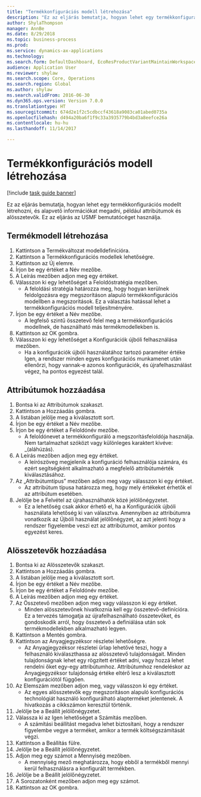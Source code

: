 ```yaml
--- 
title: "Termékkonfigurációs modell létrehozása"
description: "Ez az eljárás bemutatja, hogyan lehet egy termékkonfigurációs modellt létrehozni, és alapvető információkat megadni, például attribútumok és alösszetevők."
author: ShylaThompson
manager: AnnBe
ms.date: 8/29/2018
ms.topic: business-process
ms.prod: 
ms.service: dynamics-ax-applications
ms.technology: 
ms.search.form: DefaultDashboard, EcoResProductVariantMaintainWorkspace, PCProductConfigurationModelListPage, PCCreateProductConfigurationModel, PCProductConfigurationModelDetails, PCBOMLineDetails
audience: Application User
ms.reviewer: shylaw
ms.search.scope: Core, Operations
ms.search.region: Global
ms.author: shylaw
ms.search.validFrom: 2016-06-30
ms.dyn365.ops.version: Version 7.0.0
ms.translationtype: HT
ms.sourcegitcommit: 674d2e1f2c5cdbccf43618a9083ca01abed0735a
ms.openlocfilehash: d494a20ba6f1f9c33a3935779b4bd3a8eefce26a
ms.contentlocale: hu-hu
ms.lasthandoff: 11/14/2017

---
```

# <a name="create-a-product-configuration-model"></a>Termékkonfigurációs modell létrehozása

[!include [task guide banner](../../includes/task-guide-banner.md)]

Ez az eljárás bemutatja, hogyan lehet egy termékkonfigurációs modellt létrehozni, és alapvető információkat megadni, például attribútumok és alösszetevők. Ez az eljárás az USMF bemutatócéget használja.


## <a name="create-a-product-model"></a>Termékmodell létrehozása
1. Kattintson a Termékváltozat modelldefinícióra.
2. Kattintson a Termékkonfigurációs modellek lehetőségre.
3. Kattintson az Új elemre.
4. Írjon be egy értéket a Név mezőbe.
5. A Leírás mezőben adjon meg egy értéket.
6. Válasszon ki egy lehetőséget a Feloldóstratégia mezőben.
    * A feloldási stratégia határozza meg, hogy hogyan kerülnek feldolgozásra egy megszorításon alapuló termékkonfigurációs modellben a megszorítások. Ez a választás hatással lehet a termékkonfigurációs modell teljesítményére.  
7. Írjon be egy értéket a Név mezőbe.
    * A legfelső szintű összetevő felel meg a termékkonfigurációs modellnek, de használható más termékmodellekben is.  
8. Kattintson az OK gombra.
9. Válasszon ki egy lehetőséget a Konfigurációk újbóli felhasználása mezőben.
    * Ha a konfigurációk újbóli használatához tartozó paraméter értéke Igen, a rendszer minden egyes konfigurációs munkamenet után ellenőrzi, hogy vannak-e azonos konfigurációk, és újrafelhasználást végez, ha pontos egyezést talál.  

## <a name="add-attributes"></a>Attribútumok hozzáadása
1. Bontsa ki az Attribútumok szakaszt.
2. Kattintson a Hozzáadás gombra.
3. A listában jelölje meg a kiválasztott sort.
4. Írjon be egy értéket a Név mezőbe.
5. Írjon be egy értéket a Feloldónév mezőbe.
    * A feloldónevet a termékkonfiguráló a megszorításfeloldója használja. Nem tartalmazhat szóközt vagy különleges karaktert kivéve: _(aláhúzás).  
6. A Leírás mezőben adjon meg egy értéket.
    * A leírószöveg megjelenik a konfiguráció felhasználója számára, és ezért segítségként alkalmazható a megfelelő attribútumérték kiválasztásához.  
7. Az „Attribútumtípus” mezőben adjon meg vagy válasszon ki egy értéket.
    * Az attribútum típusa határozza meg, hogy mely értékeket érhetők el az attribútum esetében.  
8. Jelölje be a Felvétel az újrahasználhatók közé jelölőnégyzetet.
    * Ez a lehetőség csak akkor érhető el, ha a Konfigurációk újbóli használata lehetőség ki van választva. Amennyiben az attribútumra vonatkozik az Újbóli használat jelölőnégyzet, az azt jelenti hogy a rendszer figyelembe veszi ezt az attribútumot, amikor pontos egyezést keres.  

## <a name="add-subcomponents"></a>Alösszetevők hozzáadása
1. Bontsa ki az Alösszetevők szakaszt.
2. Kattintson a Hozzáadás gombra.
3. A listában jelölje meg a kiválasztott sort.
4. Írjon be egy értéket a Név mezőbe.
5. Írjon be egy értéket a Feloldónév mezőbe.
6. A Leírás mezőben adjon meg egy értéket.
7. Az Összetevő mezőben adjon meg vagy válasszon ki egy értéket.
    * Minden alösszetevőnek hivatkoznia kell egy összetevő-definícióra. Ez a tervezés támogatja az újrafelhasználható összetevőket, és gondoskodik arról, hogy összetevő a definiálása után sok termékmodellekben alkalmazható legyen.  
8. Kattintson a Mentés gombra.
9. Kattintson az Anyagjegyzéksor részletei lehetőségre.
    * Az Anyagjegyzéksor részletei űrlap lehetővé teszi, hogy a felhasználó kiválaszthassa az alösszetevő tulajdonságait. Minden tulajdonságnak lehet egy rögzített értéket adni, vagy hozzá lehet rendelni őket egy-egy attribútumhoz. Attribútumhoz rendeléskor az Anyagjegyzéksor tulajdonság értéke eltérő lesz a kiválasztott konfigurációtól függően.  
10. Az Elemszám mezőben adjon meg, vagy válasszon ki egy értéket.
    * Az egyes alösszetevők egy megszorításon alapuló konfigurációs technológiát használó konfigurálható alapterméket jelentenek. A hivatkozás a cikkszámon keresztül történik.  
11. Jelölje be a Beállít jelölőnégyzetet.
12. Válassza ki az Igen lehetőséget a Számítás mezőben.
    * A számítási beállítást megadva lehet biztosítani, hogy a rendszer figyelembe vegye a terméket, amikor a termék költségszámítását végzi.  
13. Kattintson a Beállítás fülre.
14. Jelölje be a Beállít jelölőnégyzetet.
15. Adjon meg egy számot a Mennyiség mezőben.
    * A mennyiség mező meghatározza, hogy ebből a termékből mennyi kerül felhasználásra a konfigurált termékben.  
16. Jelölje be a Beállít jelölőnégyzetet.
17. A Sorozatonként mezőben adjon meg egy számot.
18. Kattintson az OK gombra.


